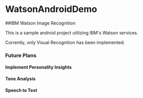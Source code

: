 # WatsonAndroidDemo

##IBM Watson Image Recognition

This is a sample android project utilizing IBM's Watson services.

Currently, only Visual Recognition has been implemented.

### Future Plans

#### Implement Personality Insights
#### Tone Analysis
#### Speech to Text
